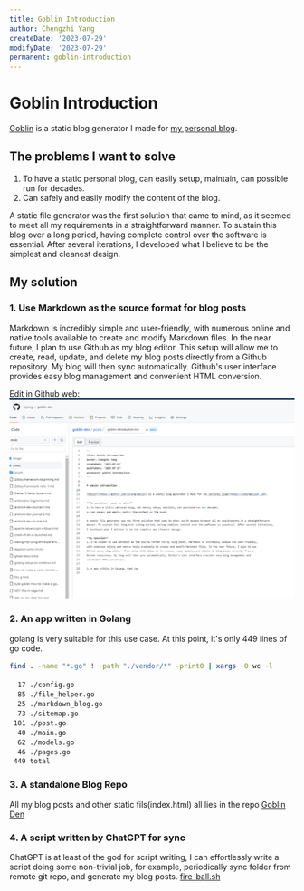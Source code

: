 ```yaml
---
title: Goblin Introduction
author: Chengzhi Yang
createDate: '2023-07-29'
modifyDate: '2023-07-29'
permanent: goblin-introduction
---
```


# Goblin Introduction

[Goblin](https://github.com/czyang/goblin) is a static blog generator I made for [my personal blog](https://codingmelody.com). 

## The problems I want to solve
1. To have a static personal blog, can easily setup, maintain, can possible run for decades.
2. Can safely and easily modify the content of the blog.

A static file generator was the first solution that came to mind, as it seemed to meet all my requirements in a straightforward 
manner. To sustain this blog over a long period, having complete control over the software is essential. After several iterations, 
I developed what I believe to be the simplest and cleanest design.

## My solution
### 1. Use Markdown as the source format for blog posts

Markdown is incredibly simple and user-friendly, with numerous online and native tools available to create and modify 
Markdown files. In the near future, I plan to use Github as my blog editor. This setup will allow me to create, read, 
update, and delete my blog posts directly from a Github repository. My blog will then sync automatically. Github's 
user interface provides easy blog management and convenient HTML conversion.

Edit in Github web:
![image](assets/editor_github.png)


### 2. An app written in Golang

golang is very suitable for this use case. At this point, it's only 449 lines of go code.

```bash
find . -name "*.go" ! -path "./vendor/*" -print0 | xargs -0 wc -l

  17 ./config.go
  85 ./file_helper.go
  25 ./markdown_blog.go
  73 ./sitemap.go
 101 ./post.go
  40 ./main.go
  62 ./models.go
  46 ./pages.go
 449 total
```

### 3. A standalone Blog Repo

All my blog posts and other static fils(index.html) all lies in the repo [Goblin Den](https://github.com/czyang/goblin-den)

### 4. A script written by ChatGPT for sync

ChatGPT is at least of the god for script writing, I can effortlessly write a script doing some non-trivial job, for example,
periodically sync folder from remote git repo, and generate my blog posts. 
[fire-ball.sh](https://github.com/czyang/goblin-den/blob/main/fire-ball.sh)
